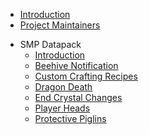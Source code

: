 * [Introduction](README.md)
* [Project Maintainers](projectmaintainers.md)
<!-- * zander -->
<!--   * zander -->
<!--   * zander-web -->
<!-- * ArrowPrayer -->
<!-- * Verse Of The Day -->
* SMP Datapack
  * [Introduction](./smpdatapack/introduction.md)
  * [Beehive Notification](./smpdatapack/beehivenotification.md)
  * [Custom Crafting Recipes](./smpdatapack/customcraftingrecipes.md)
  * [Dragon Death](./smpdatapack/dragondeath.md)
  * [End Crystal Changes](./smpdatapack/endcrystalchanges.md)
  * [Player Heads](./smpdatapack/playerheads.md)
  * [Protective Piglins](./smpdatapack/protectivepiglins.md)
